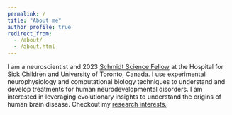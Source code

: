 ```yaml
---
permalink: /
title: "About me"
author_profile: true
redirect_from: 
  - /about/
  - /about.html
---
```


I am a neuroscientist and 2023 [Schmidt Science Fellow](https://schmidtsciencefellows.org/fellow/sridevi-venkatesan/) at the Hospital for Sick Children and University of Toronto, Canada. I use experimental neurophysiology and computational biology techniques to understand and develop treatments for human neurodevelopmental disorders. I am interested in leveraging evolutionary insights to understand the origins of human brain disease. Checkout my [research interests.](/research/)

